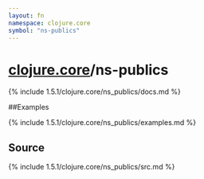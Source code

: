 ```yaml
---
layout: fn
namespace: clojure.core
symbol: "ns-publics"
---
```


# [clojure.core](../)/ns-publics

{% include 1.5.1/clojure.core/ns_publics/docs.md %}

##Examples

{% include 1.5.1/clojure.core/ns_publics/examples.md %}
## Source
{% include 1.5.1/clojure.core/ns_publics/src.md %}


